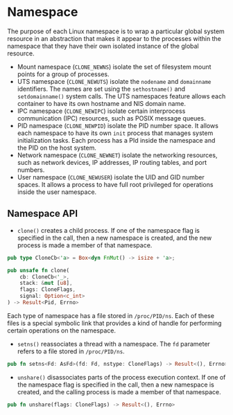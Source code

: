 # Namespace

The purpose of each Linux namespace is to wrap a particular global system resource in an abstraction that makes it appear to the processes within the namespace that they have their own isolated instance of the global resource.

- Mount namespace (`CLONE_NEWNS`) isolate the set of filesystem mount points for a group of processes.
- UTS namespace (`CLONE_NEWUTS`) isolate the `nodename` and `domainname` identifiers. The names are set using the `sethostname()` and `setdomainname()` system calls. The UTS namespaces feature allows each container to have its own hostname and NIS domain name.
- IPC namespace (`CLONE_NEWIPC`) isolate certain interprocess communication (IPC) resources, such as  POSIX message queues.
- PID namespace (`CLONE_NEWPID`) isolate the PID number space. It allows each namespace to have its own `init` process that manages system initialization tasks. Each process has a PId inside the namespace and the PID on the host system.
- Network namespace (`CLONE_NEWNET`) isolate the networking resources, such as network devices, IP addresses, IP routing tables, and port numbers.
- User namespace (`CLONE_NEWUSER`) isolate the UID and GID number spaces. It allows a process to have full root privileged for operations inside the user namespace.

## Namespace API

- `clone()` creates a child process. If one of the namespace flag is specified in the call, then a new namespace is created, and the new process is made a member of that namespace.

```rs
pub type CloneCb<'a> = Box<dyn FnMut() -> isize + 'a>;

pub unsafe fn clone(
    cb: CloneCb<'_>,
    stack: &mut [u8],
    flags: CloneFlags,
    signal: Option<c_int>
) -> Result<Pid, Errno>
```

Each type of namespace has a file stored in `/proc/PID/ns`. Each of these files is a special symbolic link that provides a kind of handle for performing certain operations on the namespace.

- `setns()` reassociates a thread with a namespace. The `fd` parameter refers to a file stored in `/proc/PID/ns`.

```rs
pub fn setns<Fd: AsFd>(fd: Fd, nstype: CloneFlags) -> Result<(), Errno>
```

- `unshare()` disassociates parts of the process execution context. If one of the namespace flag is specified in the call, then a new namespace is created, and the calling process is made a member of that namespace.

```rs
pub fn unshare(flags: CloneFlags) -> Result<(), Errno>
```
